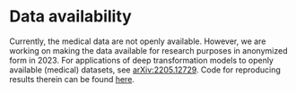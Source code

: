 Data availability
=================

Currently, the medical data are not openly available. However, we are working
on making the data available for research purposes in anonymized form in 2023.
For applications of deep transformation models to openly available (medical)
datasets, see [arXiv:2205.12729](https://arxiv.org/abs/2205.12729). Code for
reproducing results therein can be found
[here](https://github.com/LucasKook/interpretable-deep-ensembles.git).

